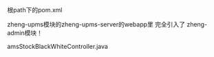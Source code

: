 根path下的pom.xml

zheng-upms模块的zheng-upms-server的webapp里 完全引入了 zheng-admin模块！





amsStockBlackWhiteController.java

